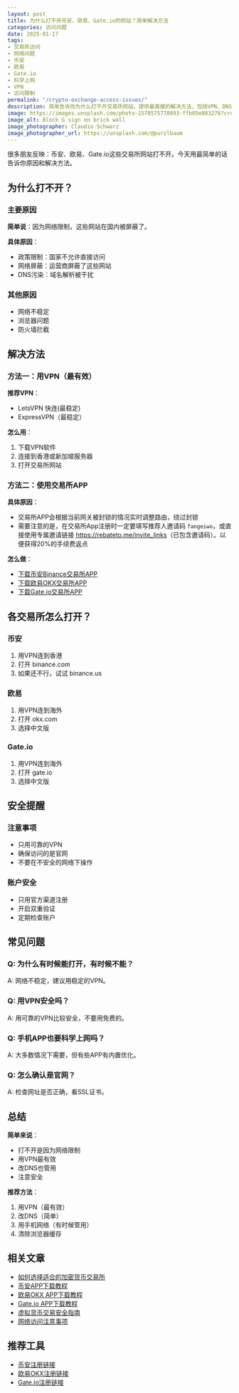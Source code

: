 ```yaml
---
layout: post
title: 为什么打不开币安、欧易、Gate.io的网站？简单解决方法
categories: 访问问题
date: 2025-01-17
tags:
- 交易所访问
- 网络问题
- 币安
- 欧易
- Gate.io
- 科学上网
- VPN
- 访问限制
permalink: "/crypto-exchange-access-issues/"
description: 简单告诉你为什么打不开交易所网站，提供最直接的解决方法，包括VPN、DNS设置等，帮你快速解决问题。
image: https://images.unsplash.com/photo-1578575778893-ffb05e883278?crop=entropy&cs=tinysrgb&fit=max&fm=jpg&ixid=M3w4MDE0MTh8MHwxfHNlYXJjaHw2fHxjcnlwdG8tZXhjaGFuZ2UtYWNjZXNzLWJsb2NrZWR8ZW58MHwwfHx8MTc1NzMxOTQwNHww&ixlib=rb-4.1.0&q=80&w=1080
image_alt: Block G sign on brick wall
image_photographer: Claudio Schwarz
image_photographer_url: https://unsplash.com/@purzlbaum
---
```

很多朋友反映：币安、欧易、Gate.io这些交易所网站打不开。今天用最简单的话告诉你原因和解决方法。

## 为什么打不开？

### 主要原因
**简单说**：因为网络限制，这些网站在国内被屏蔽了。

**具体原因**：
- 政策限制：国家不允许直接访问
- 网络屏蔽：运营商屏蔽了这些网站
- DNS污染：域名解析被干扰

### 其他原因
- 网络不稳定
- 浏览器问题
- 防火墙拦截

## 解决方法

### 方法一：用VPN（最有效）
**推荐VPN**：
- LetsVPN 快连(最稳定)
- ExpressVPN（最稳定）

**怎么用**：
1. 下载VPN软件
2. 连接到香港或新加坡服务器
3. 打开交易所网站

### 方法二：使用交易所APP
**具体原因**：
- 交易所APP会根据当前网关被封锁的情况实时调整路由，绕过封锁
- 需要注意的是，在交易所App注册时一定要填写推荐人邀请码 `fangeiwo`，或直接使用专属邀请链接 <https://rebateto.me/invite_links>（已包含邀请码）。以便获得20%的手续费返点

**怎么做**：
- [下载币安Binance交易所APP](/how-to-download-binance/)
- [下载欧易OKX交易所APP](/how-to-download-okx/)
- [下载Gate.io交易所APP](/how-to-download-gateio/)


## 各交易所怎么打开？

### 币安
1. 用VPN连到香港
2. 打开 binance.com
3. 如果还不行，试试 binance.us

### 欧易
1. 用VPN连到海外
2. 打开 okx.com
3. 选择中文版

### Gate.io
1. 用VPN连到海外
2. 打开 gate.io
3. 选择中文版

## 安全提醒

### 注意事项
- 只用可靠的VPN
- 确保访问的是官网
- 不要在不安全的网络下操作

### 账户安全
- 只用官方渠道注册
- 开启双重验证
- 定期检查账户

## 常见问题

### Q: 为什么有时候能打开，有时候不能？
A: 网络不稳定，建议用稳定的VPN。

### Q: 用VPN安全吗？
A: 用可靠的VPN比较安全，不要用免费的。

### Q: 手机APP也要科学上网吗？
A: 大多数情况下需要，但有些APP有内置优化。

### Q: 怎么确认是官网？
A: 检查网址是否正确，看SSL证书。

## 总结

**简单来说**：
- 打不开是因为网络限制
- 用VPN最有效
- 改DNS也管用
- 注意安全

**推荐方法**：
1. 用VPN（最有效）
2. 改DNS（简单）
3. 用手机网络（有时候管用）
4. 清除浏览器缓存

## 相关文章

- [如何选择适合的加密货币交易所](/how-to-choose-crypto-exchange/)
- [币安APP下载教程](/how-to-download-binance/)
- [欧易OKX APP下载教程](/how-to-download-okx/)
- [Gate.io APP下载教程](/how-to-download-gateio/)
- [虚拟货币交易安全指南](/crypto-trading-security-guide/)
- [网络访问注意事项](/network-access-considerations/)

## 推荐工具

- [币安注册链接](https://rebateto.me/invite_links/binance)
- [欧易OKX注册链接](https://rebateto.me/invite_links/okx)
- [Gate.io注册链接](https://rebateto.me/invite_links/gateio)
